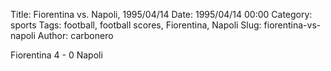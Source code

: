 Title: Fiorentina vs. Napoli, 1995/04/14
Date: 1995/04/14 00:00
Category: sports
Tags: football, football scores, Fiorentina, Napoli
Slug: fiorentina-vs-napoli
Author: carbonero


Fiorentina 4 - 0 Napoli
